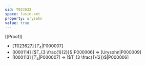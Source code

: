 ```yaml
---
uid: T023632
space: lusin-set
property: urysohn
value: true
---
```

[[Proof]]

* [T023627] [$T_4$|P000007]
* [I000114] [$T_{3 \frac{1}{2}}$|P000006] => [Urysohn|P000009]
* [I000113] [$T_4$|P000007] => [$T_{3 \frac{1}{2}}$|P000006]

